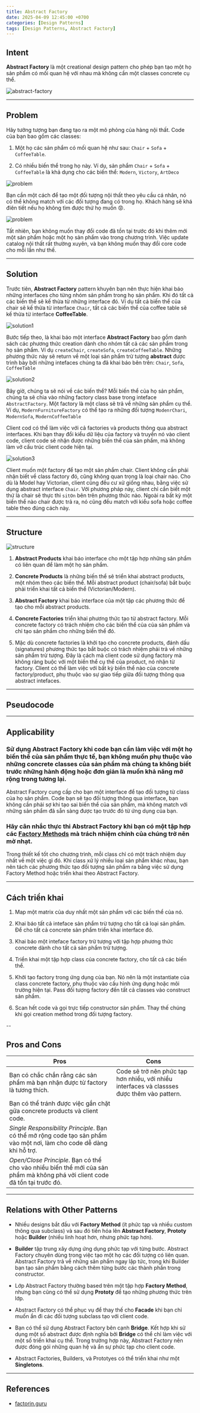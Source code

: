 ```yaml
---
title: Abstract Factory
date: 2025-04-09 12:45:00 +0700
categories: [Design Patterns]
tags: [Design Patterns, Abstract Factory]
---
```


## Intent

**Abstract Factory** là một creational design pattern cho phép bạn tạo một họ sản phẩm có mối quan hệ với nhau mà không cần một classes concrete cụ thể.

![abstract-factory](../assets/img/posts/2025-04-09-abstract-factory/abstract-factory.png)


---

## Problem

Hãy tưởng tượng bạn đang tạo ra một mô phỏng của hàng nội thất. Code của bạn bao gồm các classes:

1. Một họ các sản phẩm có mối quan hệ như sau: `Chair` + `Sofa` + `CoffeeTable`.

2. Có nhiều biến thể trong họ này. Ví dụ, sản phẩm `Chair` + `Sofa` + `CoffeeTable` là khả dụng cho các biến thể: `Modern`, `Victory`, `ArtDeco`


![problem](../assets/img/posts/2025-04-09-abstract-factory/problem.png)


Bạn cần một cách để tạo một đối tượng nội thất theo yêu cầu cá nhân, nó có thể không match với các đối tượng đang có trong họ. Khách hàng sẽ khá điên tiết nếu họ không tìm được thứ họ muốn 😡.

![problem](../assets/img/posts/2025-04-09-abstract-factory/problem2.png)

Tất nhiên, bạn không muốn thay đổi code đã tồn tại trước đó khi thêm mới một sản phẩm hoặc một họ sản phẩm vào trong chương trình. Việc update catalog nội thất rất thường xuyên, và bạn không muốn thay đổi core code cho mỗi lần như thế.

---

## Solution

Trước tiên, **Abstract Factory** pattern khuyên bạn nên thực hiện khai báo những interfaces cho từng nhóm sản phẩm trong họ sản phẩm. Khi đó tất cả các biến thể sẽ kế thừa từ những interface đó. Ví dụ tất cả biến thể của chair sẽ kế thừa từ interface `Chair`, tất cả các biến thể của coffee table sẽ kế thừa từ interface **CoffeeTable**.


![solution1](../assets/img/posts/2025-04-09-abstract-factory/solution1.png)


Bước tiếp theo, là khai báo một interface **Abstract Factory** bao gồm danh sách các phương thức creation dành cho nhóm tất cả các sản phẩm trong họ sản phẩm. Ví dụ `createChair`, `createSofa`, `createCoffeeTable`. Những phương thức này sẽ return về một loại sản phẩm trừ tượng **abstract** được trình bày bởi những intefaces chúng ta đã khai báo bên trên: `Chair`, `Sofa`, `CoffeeTable`


![solution2](../assets/img/posts/2025-04-09-abstract-factory/solution2.png)


Bây giờ, chúng ta sẽ nói về các biến thể? Mỗi biến thể của họ sản phẩm, chúng ta sẽ chia vào những factory class base trong inteface `AbstractFactory`. Một factory là một class sẽ trả về những sản phẩm cụ thể. Ví dụ, `ModernFurnitureFactory` có thể tạo ra những đối tượng `ModenrChari`, `ModernSofa`, `ModernCoffeeTable` 

Client cod có thể làm việc với cả factories và products thông qua abstract interfaces. Khi bạn thay đổi kiểu dữ liệu của factory và truyền nó vào client code, client code sẽ nhận được những biến thể của sản phẩm, mà không làm vở cấu trúc client code hiện tại.


![solution3](../assets/img/posts/2025-04-09-abstract-factory/solution3.png)


Client muốn một factory để tạo một sản phẩm chair. Client không cần phải nhận biết về class factory đó, cũng không quan trọng là loại chair nào. Cho dù là Model hay Victorian, client cũng đều cư xử giống nhau, bằng việc sử dụng abstract interface `Chair`. Với phương pháp này, client chỉ cần biết một thứ là chair sẽ thực thi `sitOn` bên trên phương thức nào. Ngoài ra bất kỳ một biến thể nào chair được trả ra, nó cũng đều match với kiểu sofa hoặc coffee table theo đúng cách này.

---

## Structure


![structure](../assets/img/posts/2025-04-09-abstract-factory/structure.png)


1. **Abstract Products** khai báo interface cho một tập hợp những sản phẩm có liên quan để làm một họ sản phẩm.

2. **Concrete Products** là những biến thể sẽ triển khai abstract products, một nhóm theo các biến thể. Mỗi abstract product (chair/sofa) bắt buộc phải triển khai tất cả biến thể (Victorian/Modern).

3. **Abstract Factory** khai báo interface của một tập các phương thức để tạo cho mỗi abstract products.

4. **Concrete Factories** triển khai phương thức tạo từ abstract factory. Mỗi concrete factory có trách nhiệm cho các biến thể của của sản phẩm và chỉ tạo sản phẩm cho những biến thể đó.

5. Mặc dù concrete factories là khởi tạo cho concrete products, đánh dấu (signatures) phương thức tạo bắt buộc có trách nhiệm phải trả về những sản phẩm trừ tượng. Đây là cách mà client code sử dụng factory mà không ràng buộc với một biến thể cụ thể của product, nó nhận từ factory. Client có thể làm việc với bất kỳ biến thể nào của concrete factory/product, phụ thuộc vào sự giao tiếp giữa đối tượng thông qua abstract intefaces.

---

## Pseudocode

---

## Applicability


### Sử dụng Abstract Factory khi code bạn cần làm việc với một họ biến thể của sản phẩm thực tế, bạn không muốn phụ thuộc vào những concrete classes của sản phẩm mà chúng ta không biết trước những hành động hoặc đơn giản là muốn khả năng mở rộng trong tương lại.


Abstract Factory cung cấp cho bạn một interface để tạo đối tượng từ class của họ sản phẩm. Code bạn sẽ tạo đối tượng thông qua interface, bạn không cần phải sợ khi tạo sai biến thể của sản phẩm, mà không match với những sản phẩm đã sẵn sàng được tạo trước đó từ ứng dụng của bạn.

### Hãy cân nhắc thực thi Abstract Factory khi bạn có một tập hợp các [Factory Methods](./2025-04-03-factory-method.md) mà trách nhiệm chính của chúng trở nên mờ nhạt.

Trong thiết kế tốt cho chương trình, mỗi class chỉ có một trách nhiệm duy nhất về một việc gì đó. Khi class xử lý nhiều loại sản phẩm khác nhau, bạn nên tách các phương thức tạo đối tượng sản phẩm ra bằng việc sử dụng Factory Method hoặc triển khai theo Abstract Factory.


---

## Cách triển khai

1. Map một matrix của duy nhất một sản phẩm với các biến thể của nó.

2. Khai báo tất cả inteface sản phẩm trừ tượng cho tất cả loại sản phẩm. Để cho tất cả concrete sản phẩm triển khai interface đó.

3. Khai báo một inteface factory trừ tượng với tập hợp phương thức concrete dành cho tất cả sản phẩm trừ tượng.

4. Triển khai một tập hợp class của concrete factory, cho tất cả các biến thể.

5. Khởi tạo factory trong ứng dụng của bạn. Nó nên là một instantiate của class concrete factory, phụ thuộc vào cấu hình ứng dụng hoặc môi trường hiện tại. Pass đối tượng factory đến tất cả classes vào construct sản phẩm.

6. Scan hết code và gọi trực tiếp constructor sản phẩm. Thay thế chúng khi gọi creation method trong đối tượng factory.

--

## Pros and Cons

|Pros|Cons|
|-|-|
|Bạn có chắc chắn rằng các sản phẩm mà bạn nhận được từ factory là tương thích.| Code sẽ trở nên phức tạp hơn nhiều, với nhiều interfaces và classses được thêm vào pattern.| 
|Bạn có thể tránh được việc gắn chặt gữa concrete products và client code.||
|*Single Responsibility Principle*. Bạn có thể mở rộng code tạo sản phẩm vào một nơi, làm cho code dễ dàng khi hỗ trợ. ||
|*Open/Close Principle*. Bạn có thể cho vào nhiều biến thể mới của sản phẩm mà không phá vởi client code đã tồn tại trước đó. ||

---

## Relations with Other Patterns

- Nhiều designs bắt đầu với **Factory Method** (ít phức tạp và nhiều custom thông qua subclass) và sau đó tiến hóa lên **Abstract Factory**, **Prototy** hoặc **Builder** (nhiều linh hoạt hơn, nhưng phức tạp hơn).

- **Builder** tập trung xây dựng ứng dụng phức tạp với từng bước. Abstract Factory chuyên dùng trong việc tạo một họ các đối tượng có liên quan. Abstract Factory trả về những sản phẩm ngay lập tức, trong khi Builder bạn tạo sản phẩm bằng cách thêm từng bước các thành phần trong constructor.

- Lớp Abstract Factory thường based trên một tập hợp **Factory Method**, nhưng bạn cũng có thể sử dụng **Prototy** để tạo những phương thức trên lớp. 

- Abstract Factory có thể phục vụ để thay thế cho **Facade** khi bạn chỉ muốn ẩn đi các đối tượng subclass tạo với client code.

- Bạn có thể sử dụng Abstract Factory bên cạnh **Bridge**. Kết hợp khi sử dụng một số abstract được định nghĩa bởi **Bridge** có thể chỉ làm việc với một số triển khai cụ thể. Trong trường hợp này, Abstract Factory nên được đóng gói những quan hệ và ẩn sự phức tạp cho client code.

- Abstract Factories, Builders, và Prototyes có thể triển khai như một **Singletons**.

---

## References

-  [factorin.guru](https://refactoring.guru/design-patterns/abstract-factory)
